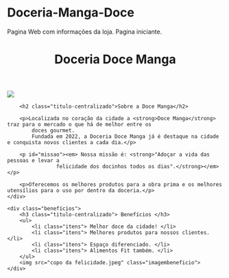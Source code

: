 # Doceria-Manga-Doce
Pagina Web com informações da loja. Pagina iniciante.
<!DOCTYPE html>
<html lang="en">

<head>
    <meta charset="UTF-8">
    <meta http-equiv="X-UA-Compatible" content="IE=edge">
    <meta name="viewport" content="width=device-width, initial-scale=1.0">
    <title>Doceria Doce Manga</title>
    <link rel="stylesheet" href="style.css">


</head>
 
<body>
    <header>
        <h1 class="titulo-principal">Doceria Doce Manga </h1>
    </header>
    <img id="banner" src="banner.png">
    <div class="principal">

    
        <h2 class="titulo-centralizado">Sobre a Doce Manga</h2>

        <p>Localizada no coração da cidade a <strong>Doce Manga</strong> traz para o mercado o que há de melhor entre os
            doces gourmet.
            Fundada em 2022, a Doceria Doce Manga já é destaque na cidade e conquista novos clientes a cada dia.</p>

        <p id="missao"><em> Nossa missão é: <strong>"Adoçar a vida das pessoas e levar a
                    felicidade dos docinhos todos os dias".</strong></em></p>

        <p>Oferecemos os melhores produtos para a obra prima e os melhores utensílios para o uso por dentro da doceria.</p>
    </div>

    <div class="benefícios">
        <h3 class="titulo-centralizado"> Benefícios </h3>
        <ul>
            <li class="itens"> Melhor doce da cidade! </li>
            <li class="itens"> Melhores produtos para nossos clientes. </li>
            <li class="itens"> Espaço diferenciado. </li>
            <li class="itens"> Alimentos Fit também. </li>
        </ul>
        <img src="copo da felicidade.jpeg" class="imagembeneficio">
    </div>
</body>

</html>
